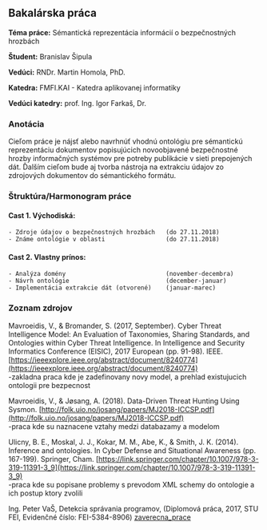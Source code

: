 ## Bakalárska práca

**Téma práce:** Sémantická reprezentácia informácií o bezpečnostných hrozbách

**Študent:** Branislav Šipula

**Vedúci:** RNDr. Martin Homola, PhD.

**Katedra:** FMFI.KAI - Katedra aplikovanej informatiky

**Vedúci katedry:** prof. Ing. Igor Farkaš, Dr.

### Anotácia

Cieľom práce je nájsť alebo navrhnúť vhodnú ontológiu pre sémantickú
reprezentáciu dokumentov popisujúcich novoobjavené bezpečnostné hrozby
informačných systémov pre potreby publikácie v sieti prepojených dát. Ďalším
cieľom bude aj tvorba nástroja na extrakciu údajov zo zdrojových dokumentov
do sémantického formátu.

### Štruktúra/Harmonogram práce

#### Cast 1. Východiská:    
    - Zdroje údajov o bezpečnostných hrozbách   (do 27.11.2018)
    - Známe ontológie v oblasti                 (do 27.11.2018)

#### Cast 2. Vlastny prínos:
    - Analýza domény                            (november-decembra)
    - Návrh ontológie                           (december-januar)
    - Implementácia extrakcie dát (otvorené)    (januar-marec)

### Zoznam zdrojov

Mavroeidis, V., & Bromander, S. (2017, September). Cyber Threat Intelligence Model: An Evaluation of Taxonomies, Sharing Standards, and Ontologies within Cyber Threat Intelligence. In Intelligence and Security Informatics Conference (EISIC), 2017 European (pp. 91-98). IEEE.
[https://ieeexplore.ieee.org/abstract/document/8240774](https://ieeexplore.ieee.org/abstract/document/8240774)            
-zakladna praca kde je zadefinovany novy model, a prehlad existujucich ontologii pre bezpecnost

Mavroeidis, V., & Jøsang, A. (2018). Data-Driven Threat Hunting Using Sysmon. 
[http://folk.uio.no/josang/papers/MJ2018-ICCSP.pdf](http://folk.uio.no/josang/papers/MJ2018-ICCSP.pdf)                                           
-praca kde su naznacene vztahy medzi databazamy a modelom

Ulicny, B. E., Moskal, J. J., Kokar, M. M., Abe, K., & Smith, J. K. (2014). Inference and ontologies. In Cyber Defense and Situational Awareness (pp. 167-199). Springer, Cham. 
[https://link.springer.com/chapter/10.1007/978-3-319-11391-3_9](https://link.springer.com/chapter/10.1007/978-3-319-11391-3_9)                                 
-praca kde su popisane problemy s prevodom XML schemy do ontologie a ich postup ktory zvolili

Ing. Peter VaŠ, Detekcia správania programov, (Diplomová práca, 2017, STU FEI, Evidenčné číslo: FEI-5384-8906)
[zaverecna_prace](https://github.com/sbranci/github-page/blob/master/zaverecna_prace.pdf)
